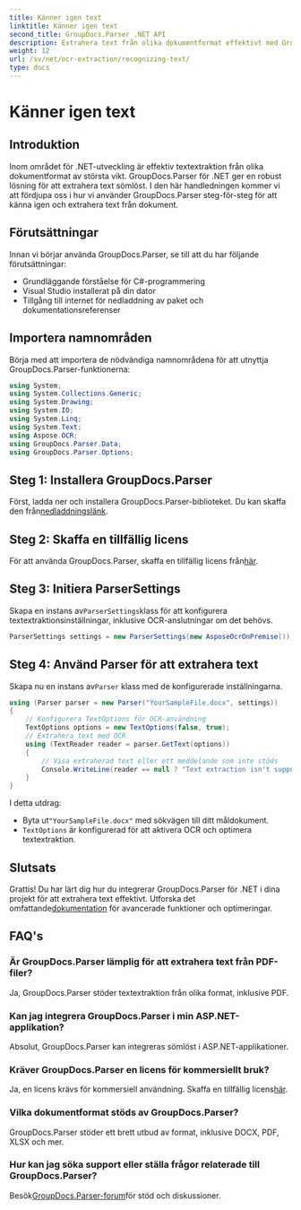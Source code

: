 ```yaml
---
title: Känner igen text
linktitle: Känner igen text
second_title: GroupDocs.Parser .NET API
description: Extrahera text från olika dokumentformat effektivt med GroupDocs.Parser för .NET. Enkel integration och kraftfulla OCR-funktioner.
weight: 12
url: /sv/net/ocr-extraction/recognizing-text/
type: docs
---
```

# Känner igen text

## Introduktion
Inom området för .NET-utveckling är effektiv textextraktion från olika dokumentformat av största vikt. GroupDocs.Parser för .NET ger en robust lösning för att extrahera text sömlöst. I den här handledningen kommer vi att fördjupa oss i hur vi använder GroupDocs.Parser steg-för-steg för att känna igen och extrahera text från dokument.
## Förutsättningar
Innan vi börjar använda GroupDocs.Parser, se till att du har följande förutsättningar:
- Grundläggande förståelse för C#-programmering
- Visual Studio installerat på din dator
- Tillgång till internet för nedladdning av paket och dokumentationsreferenser

## Importera namnområden
Börja med att importera de nödvändiga namnområdena för att utnyttja GroupDocs.Parser-funktionerna:
```csharp
using System;
using System.Collections.Generic;
using System.Drawing;
using System.IO;
using System.Linq;
using System.Text;
using Aspose.OCR;
using GroupDocs.Parser.Data;
using GroupDocs.Parser.Options;
```
## Steg 1: Installera GroupDocs.Parser
 Först, ladda ner och installera GroupDocs.Parser-biblioteket. Du kan skaffa den från[nedladdningslänk](https://releases.groupdocs.com/parser/net/).
## Steg 2: Skaffa en tillfällig licens
 För att använda GroupDocs.Parser, skaffa en tillfällig licens från[här](https://purchase.groupdocs.com/temporary-license/).
## Steg 3: Initiera ParserSettings
 Skapa en instans av`ParserSettings`klass för att konfigurera textextraktionsinställningar, inklusive OCR-anslutningar om det behövs.
```csharp
ParserSettings settings = new ParserSettings(new AsposeOcrOnPremise());
```
## Steg 4: Använd Parser för att extrahera text
 Skapa nu en instans av`Parser` klass med de konfigurerade inställningarna.
```csharp
using (Parser parser = new Parser("YourSampleFile.docx", settings))
{
    // Konfigurera TextOptions för OCR-användning
    TextOptions options = new TextOptions(false, true);
    // Extrahera text med OCR
    using (TextReader reader = parser.GetText(options))
    {
        // Visa extraherad text eller ett meddelande som inte stöds
        Console.WriteLine(reader == null ? "Text extraction isn't supported" : reader.ReadToEnd());
    }
}
```
I detta utdrag:
-  Byta ut`"YourSampleFile.docx"` med sökvägen till ditt måldokument.
- `TextOptions` är konfigurerad för att aktivera OCR och optimera textextraktion.

## Slutsats
 Grattis! Du har lärt dig hur du integrerar GroupDocs.Parser för .NET i dina projekt för att extrahera text effektivt. Utforska det omfattande[dokumentation](https://tutorials.groupdocs.com/parser/net/) för avancerade funktioner och optimeringar.

## FAQ's
### Är GroupDocs.Parser lämplig för att extrahera text från PDF-filer?
Ja, GroupDocs.Parser stöder textextraktion från olika format, inklusive PDF.
### Kan jag integrera GroupDocs.Parser i min ASP.NET-applikation?
Absolut, GroupDocs.Parser kan integreras sömlöst i ASP.NET-applikationer.
### Kräver GroupDocs.Parser en licens för kommersiellt bruk?
Ja, en licens krävs för kommersiell användning. Skaffa en tillfällig licens[här](https://purchase.groupdocs.com/temporary-license/).
### Vilka dokumentformat stöds av GroupDocs.Parser?
GroupDocs.Parser stöder ett brett utbud av format, inklusive DOCX, PDF, XLSX och mer.
### Hur kan jag söka support eller ställa frågor relaterade till GroupDocs.Parser?
 Besök[GroupDocs.Parser-forum](https://forum.groupdocs.com/c/parser/17)för stöd och diskussioner.